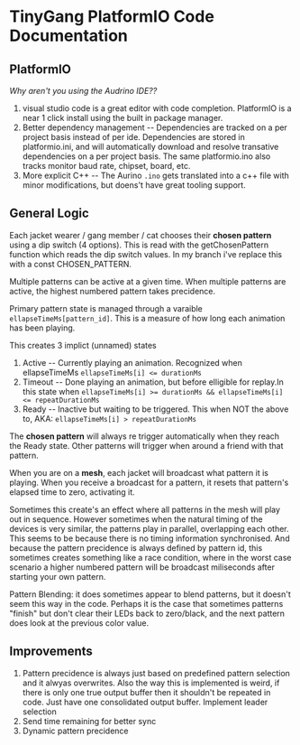 # TinyGang PlatformIO Code Documentation

## PlatformIO
*Why aren't you using the Audrino IDE??*
1. visual studio code is a great editor with code completion. PlatformIO is a near 1 click install using the built in package manager.
2. Better dependency management -- Dependencies are tracked on a per project basis instead of per ide. Dependencies are stored in platformio.ini, and will automatically download and resolve transative dependencies on a per project basis. The same platformio.ino also tracks monitor baud rate, chipset, board, etc.
3. More explicit C++ -- The Aurino `.ino` gets translated into a c++ file with minor modifications, but doens't have great tooling support.

## General Logic

Each jacket wearer / gang member / cat chooses their **chosen pattern** using a dip switch (4 options). This is read with the getChosenPattern function which reads the dip switch values. In my branch i've replace this with a const CHOSEN_PATTERN.

Multiple patterns can be active at a given time. When multiple patterns are active, the highest numbered pattern takes precidence.

Primary pattern state is managed through a varaible `ellapseTimeMs[pattern_id]`. This is a measure of how long each animation has been playing.

This creates 3 implict (unnamed) states
1. Active -- Currently playing an animation. Recognized when ellapseTimeMs `ellapseTimeMs[i] <= durationMs`
2. Timeout -- Done playing an animation, but before elligible for replay.In this state when `ellapseTimeMs[i] >= durationMs && ellapseTimeMs[i] <= repeatDurationMs`
3. Ready -- Inactive but waiting to be triggered. This when NOT the above to, AKA: `ellapseTimeMs[i] > repeatDurationMs`

The **chosen pattern** will always re trigger automatically when they reach the Ready state. Other patterns will trigger when around a friend with that pattern.

When you are on a **mesh**, each jacket will broadcast what pattern it is playing. When you receive a broadcast for a pattern, it resets that pattern's elapsed time to zero, activating it.

Sometimes this create's an effect where all patterns in the mesh will play out in sequence. However sometimes when the natural timing of the devices is very similar, the patterns play in parallel, overlapping each other. This seems to be because there is no timing information synchronised. And because the pattern precidence is always defined by pattern id, this sometimes creates something like a race condition, where in the worst case scenario a higher numbered pattern will be broadcast miliseconds after starting your own pattern.

Pattern Blending: it does sometimes appear to blend patterns, but it doesn't seem this way in the code. Perhaps it is the case that sometimes patterns "finish" but don't clear their LEDs back to zero/black, and the next pattern does look at the previous color value.

## Improvements

1. Pattern precidence is always just based on predefined pattern selection and it alwyas overwrites.
    Also the way this is implemented is weird, if there is only one true output buffer then it shouldn't be repeated in code. Just have one consolidated output buffer.
    Implement leader selection
2. Send time remaining for better sync
3. Dynamic pattern precidence 